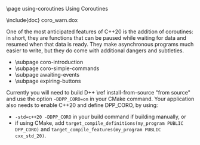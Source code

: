 \page using-coroutines Using Coroutines

\include{doc} coro_warn.dox

One of the most anticipated features of C++20 is the addition of coroutines: in short, they are functions that can be paused while waiting for data and resumed when that data is ready. They make asynchronous programs much easier to write, but they do come with additional dangers and subtleties.

* \subpage coro-introduction
* \subpage coro-simple-commands
* \subpage awaiting-events
* \subpage expiring-buttons

Currently you will need to build D++ \ref install-from-source "from source" and use the option `-DDPP_CORO=on` in your CMake command.
Your application also needs to enable C++20 and define DPP_CORO, by using:
- `-std=c++20 -DDPP_CORO` in your build command if building manually, or
- if using CMake, add `target_compile_definitions(my_program PUBLIC DPP_CORO)` and `target_compile_features(my_program PUBLIC cxx_std_20)`.
